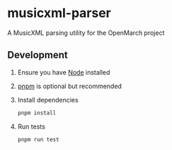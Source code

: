 # musicxml-parser

A MusicXML parsing utility for the OpenMarch project

## Development

1. Ensure you have [Node](https://nodejs.org/en/download) installed
1. [pnpm](https://pnpm.io/installation) is optional but recommended
1. Install dependencies

   ```bash
   pnpm install
   ```

1. Run tests

   ```bash
   pnpm run test
   ```
